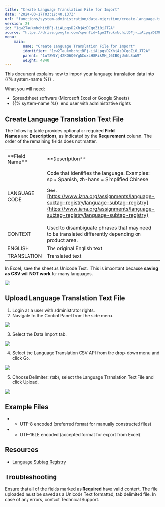 ```yaml
---
title: "Create Language Translation File for Import"
date: "2020-03-17T03:19:40.137Z"
url: "functions/system-administration/data-migration/create-language-translation-file-for-import.html"
version: 29
id: "1gw2TaukmbchitBFj-iiALpqsD2Xhj4zDCqoZi0iJT2A"
source: "https://drive.google.com/open?id=1gw2TaukmbchitBFj-iiALpqsD2Xhj4zDCqoZi0iJT2A"
menu:
    main:
        name: "Create Language Translation File for Import"
        identifier: "1gw2TaukmbchitBFj-iiALpqsD2Xhj4zDCqoZi0iJT2A"
        parent: "1uT8WLYj42KO6Q0YgNCoxLH8RikMH_C6IBQjUmhLSaWU"
        weight: 4840
---
```

This document explains how to import your language translation data into  {{% system-name %}} .

What you will need:

* Spreadsheet software (Microsoft Excel or Google Sheets)
* {{% system-name %}}  end user with administrative rights

## Create Language Translation Text File

The following table provides optional or required **Field Names** and **Descriptions**, as indicated by the **Requirement** column. The order of the remaining fields does not matter.



<table>
  <tr>
    <td>**Field Name**</td>
    <td>**Description**</td>
    <td>**Requirement**</td>
    <td>**Column Header Name**</td>
  </tr>
  <tr>
    <td>LANGUAGE CODE</td>
    <td>
Code that identifies the language. Examples: sp = Spanish, zh-hans = Simplified Chinese

See: [https://www.iana.org/assignments/language-subtag-registry/language-subtag-registry](https://www.iana.org/assignments/language-subtag-registry/language-subtag-registry)
    </td>
    <td>**Required**</td>
    <td>LANGUAGE CODE</td>
  </tr>
  <tr>
    <td>CONTEXT</td>
    <td>Used to disambiguate phrases that may need to be translated differently depending on product area.</td>
    <td>**Optional**</td>
    <td>CONTEXT</td>
  </tr>
  <tr>
    <td>ENGLISH</td>
    <td>The original English text</td>
    <td>**Required**</td>
    <td>ENGLISH</td>
  </tr>
  <tr>
    <td>TRANSLATION</td>
    <td>Translated text</td>
    <td>**Required**</td>
    <td>TRANSLATION</td>
  </tr>
</table>



In Excel, save the sheet as Unicode Text.  This is important because **saving as CSV will NOT work** for many languages.

![](create-language-translation-file-for-import.images/image1.png)

## Upload Language Translation Text File

1. Login as a user with administrator rights.
2. Navigate to the Control Panel from the side menu.



![](create-language-translation-file-for-import.images/image2.png)



3. Select the Data Import tab.



![](create-language-translation-file-for-import.images/image3.png)



4. Select the Language Translation CSV API from the drop-down menu and click Go.



![](create-language-translation-file-for-import.images/image4.png)



5. Choose Delimiter: (tab), select the Language Translation Text File and click Upload.

![](create-language-translation-file-for-import.images/image5.png)



## Example Files

* - UTF-8 encoded (preferred format for manually constructed files)
* - UTF-16LE encoded (accepted format for export from Excel)

## Resources

* [Language Subtag Registry](https://www.iana.org/assignments/language-subtag-registry/language-subtag-registry)

## Troubleshooting

Ensure that all of the fields marked as **Required** have valid content. The file uploaded must be saved as a Unicode Text formatted, tab delimited file. In case of any errors, contact Technical Support.

